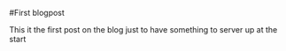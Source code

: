#First blogpost

This it the first post on the blog just to have something to server up at the start